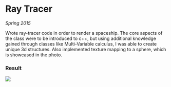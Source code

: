 # Ray Tracer

*Spring 2015*

Wrote ray-tracer code in order to render a spaceship. The core aspects of the class were to be introduced to c++, but using additional knowledge gained through classes like Multi-Variable calculus, I was able to create unique 3d structures. Also implemented texture mapping to a sphere, which is showcased in the photo.

### Result

![](../Resources/SpaceRaytracer.jpg)
